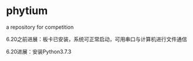 # phytium
a repository for competition


6.20之前进展：板卡已安装，系统可正常启动，可用串口与计算机进行文件通信

6.20进展：安装Python3.7.3